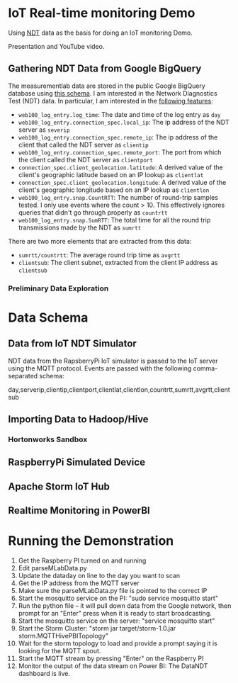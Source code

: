 # IoT Real-time monitoring Demo

Using [NDT](https://www.measurementlab.net/tools/ndt/) data as the basis for doing an IoT monitoring Demo.

Presentation and YouTube video.

## Gathering NDT Data from Google BigQuery

The measurementlab data are stored in the public Google BigQuery database using [this schema](https://www.measurementlab.net/data/bq/schema/). I am interested in the Network Diagnostics Test (NDT) data. In particular, I am interested in the [following features](https://github.com/ndt-project/ndt/wiki/NDTDataFormat):

- `web100_log_entry.log_time`: The date and time of the log entry as `day`
- `web100_log_entry.connection_spec.local_ip`: The ip address of the NDT server as `severip`
- `web100_log_entry.connection_spec.remote_ip`: The ip address of the client that called the NDT server as `clientip`
- `web100_log_entry.connection_spec.remote_port`: The port from which the client called the NDT server as `clientport`
- `connection_spec.client_geolocation.latitude`: A derived value of the client's geographic latitude based on an IP lookup as `clientlat`
- `connection_spec.client_geolocation.longitude`: A derived value of the client's geographic longitude based on an IP lookup as `clientlon`
- `web100_log_entry.snap.CountRTT`:  The number of round-trip samples tested. I only use events where the count > 10. This effectively ignores queries that didn't go through properly as `countrtt`
- `web100_log_entry.snap.SumRTT`: The total time for all the round trip transmissions made by the NDT as `sumrtt`

There are two more elements that are extracted from this data:
- `sumrtt/countrtt`: The average round trip time as `avgrtt`
- `clientsub`: The client subnet, extracted from the client IP address as `clientsub`



### Preliminary Data Exploration


# Data Schema

## Data from IoT NDT Simulator

NDT data from the RapsberryPi IoT simulator is passed to the IoT server using the MQTT protocol. Events are passed with the following comma-separated schema:

day,serverip,clientip,clientport,clientlat,clientlon,countrtt,sumrtt,avgrtt,clientsub



## Importing Data to Hadoop/Hive

### Hortonworks Sandbox



## RaspberryPi Simulated Device



## Apache Storm IoT Hub


## Realtime Monitoring in PowerBI


# Running the Demonstration

1. Get the Raspberry PI turned on and running
2. Edit parseMLabData.py
3. Update the dataday on line to the day you want to scan
4. Get the IP address from the MQTT server 
5. Make sure the parseMLabData.py file is pointed to the correct IP
6. Start the mosquitto service on the PI: "sudo service mosquitto start"
7. Run the python file – it will pull down data from the Google network, then prompt for an "Enter" press when it is ready to start broadcasting. 
8. Start the mosquitto service on the server: "service mosquitto start"
9. Start the Storm Cluster: "storm jar target/storm-1.0.jar storm.MQTTHivePBITopology"
10. Wait for the storm topology to load and provide a prompt saying it is looking for the MQTT spout.
11. Start the MQTT stream by pressing "Enter" on the Raspberry PI
12. Monitor the output of the data stream on Power BI: The DataNDT dashboard is live.